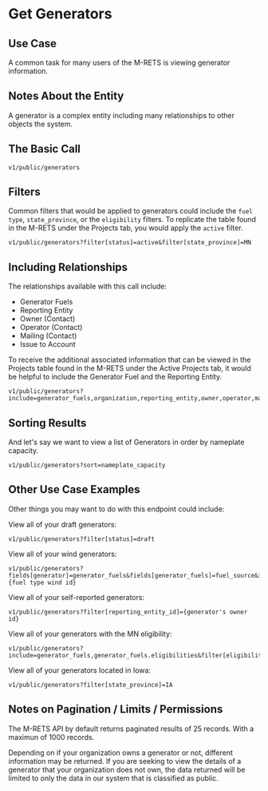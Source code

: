 # Get Generators 

## Use Case

A common task for many users of the M-RETS is viewing generator information.

## Notes About the Entity

A generator is a complex entity including many relationships to other objects the system.

## The Basic Call

```
v1/public/generators
```

## Filters

Common filters that would be applied to generators could include the `fuel type`, `state_province`, or the `eligibility` filters. To replicate the table found in the M-RETS under the Projects tab, you would apply the `active` filter.

```
v1/public/generators?filter[status]=active&filter[state_province]=MN
```

## Including Relationships

The relationships available with this call include:

* Generator Fuels
* Reporting Entity
* Owner (Contact)
* Operator (Contact)
* Mailing (Contact)
* Issue to Account

To receive the additional associated information that can be viewed in the Projects table found in the M-RETS under the Active Projects tab, it would be helpful to include the Generator Fuel and the Reporting Entity.

```
v1/public/generators?include=generator_fuels,organization,reporting_entity,owner,operator,mailing,issue_to_account
```

## Sorting Results

And let's say we want to view a list of Generators in order by nameplate capacity.

```
v1/public/generators?sort=nameplate_capacity
```

## Other Use Case Examples

Other things you may want to do with this endpoint could include:

View all of your draft generators:

```
v1/public/generators?filter[status]=draft
```

View all of your wind generators:

```
v1/public/generators?fields[generator]=generator_fuels&fields[generator_fuels]=fuel_source&include=generator_fuels.fuel_source&filter[fuel_type]={fuel type wind id}
```

View all of your self-reported generators:

```
v1/public/generators?filter[reporting_entity_id]={generator's owner id}
```

View all of your generators with the MN eligibility:

```
v1/public/generators?include=generator_fuels,generator_fuels.eligibilities&filter[eligibilities]=mn
```

View all of your generators located in Iowa:

```
v1/public/generators?filter[state_province]=IA
```

## Notes on Pagination / Limits / Permissions

The M-RETS API by default returns paginated results of 25 records. With a maximun of 1000 records.

Depending on if your organization owns a generator or not, different information may be returned. If you are seeking to view the details of a generator that your organization does not own, the data returned will be limited to only the data in our system that is classified as public.
